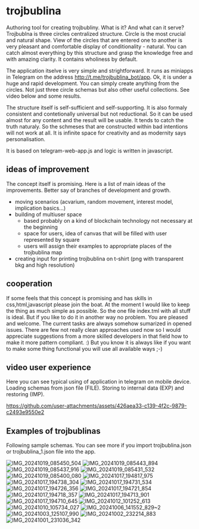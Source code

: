 # trojbublina
Authoring tool for creating trojbubliny. What is it? And what can it serve?
Trojbublna is three circles centralized structure. Circle is the most crucial
and natural shape. View of the circles that are entered one to another is very
pleasant and comfortable display of conditionality - natural.  You can catch almost
everything by this structure and grasp the knowledge free and with amazing clarity.
It contains wholiness by default. 

The application itselve is very simple and strightforward. It runs as miniapps in Telegram
on the address http://t.me/trojbublina_bot/app. Ok, it is under a huge and rapid development. You can simply
create anything from the circles. Not just three circle schemas but also other useful
collections. See video below and some results.

The structure itself is self-sufficient and self-supporting. It is also formaly consistent
and contetionally universal but not reductional. So it can be used almost for any content
and the result will be usable. It tends to catch the truth naturaly. So the schmeses that are 
constructed within bad intentions will not work at all. It is infinite space for creativity
and as modernity says personalisation.  

It is based on telegram-web-app.js and logic is written in javascript.

## ideas of improvement

The concept itself is promising. Here is a list of main ideas of the improvements. Better say of branches
of development and growth. 
- moving scenarios (acvarium, random movement, interest model, implication basics...)
- building of multiuser space 
  - based probably on a kind of blockchain technology not necessary at the beginning
  - space for users, idea of canvas that will be filled with user represented by square
  - users will assign their examples to appropriate places of the trojbublina map
- creating input for printing trojbublina on t-shirt (png with transparent bkg and high resolution) 


## cooperation

If some feels that this concept is promising and has skills in css,html,javascript please join
the boat. At the moment I would like to keep the thing as much simple as possible. 
So the one file index.tml with all stuff is ideal. But if you like to do it in another way no problem.
You are pleased and welcome.
The current tasks are always somehow sumarized in opened issues.
There are few not really clean approaches used now so I would appreciate suggestions from a more skilled 
developers in that field how to make it more pattern compliant. :) But you know it is always like if you want to 
make some thing functional you will use all available ways ;-)

## video user experience
Here you can see typical using of application in telegram on mobile device. Loading schemas from json file (FILE).
Storing to internal data (EXP) and restoring (IMP). 



https://github.com/user-attachments/assets/426aea33-c139-4f2c-9879-c2493e9550e2



## Examples of trojbublinas

Following sample schemas. You can see more if you import trojbublina.json or trojbublina_1.json file into the app.

![IMG_20241019_085450_504](https://github.com/user-attachments/assets/b353fa19-4675-4f39-847b-5e0052e4b12c)
![IMG_20241019_085443_894](https://github.com/user-attachments/assets/d9c37127-f1f1-4337-99d6-46d0aa068809)
![IMG_20241019_085437_916](https://github.com/user-attachments/assets/ba80b471-c7e7-4231-bd59-1657f61a1f3e)
![IMG_20241019_085431_532](https://github.com/user-attachments/assets/beda628e-28ac-4b8d-80e3-4c81e3c85eae)
![IMG_20241019_085400_080](https://github.com/user-attachments/assets/9157baae-3ff6-481e-85c1-ea3cb05a66c3)
![IMG_20241017_194817_975](https://github.com/user-attachments/assets/fd03e405-4737-4178-9e6b-a0028476788b)
![IMG_20241017_194738_304](https://github.com/user-attachments/assets/fc44abdb-7506-46d5-a316-97de9c9e629e)
![IMG_20241017_194731_534](https://github.com/user-attachments/assets/3c5a4b92-0ef9-4c0e-9f08-a16b7cc425db)
![IMG_20241017_194726_356](https://github.com/user-attachments/assets/7ac055b3-dbf3-48d6-83cd-dd11ff33f387)
![IMG_20241017_194721_854](https://github.com/user-attachments/assets/76b5da92-c8ca-4d11-8ce9-7b8043050b31)
![IMG_20241017_194718_357](https://github.com/user-attachments/assets/dacbab02-b80e-4ecb-8c0c-7196d6f093b1)
![IMG_20241017_194713_901](https://github.com/user-attachments/assets/b4a99220-050e-44fe-947a-5e10f4c502f5)
![IMG_20241017_194710_645](https://github.com/user-attachments/assets/3fd4618c-417c-483c-bc6b-4d19d99a1653)
![IMG_20241012_101252_613](https://github.com/user-attachments/assets/09d4d1f8-b5f4-467e-be0b-5606f914f359)
![IMG_20241010_105734_027](https://github.com/user-attachments/assets/21bef3d4-18ab-40f6-97e7-680114063e23)
![IMG_20241006_141552_829~2](https://github.com/user-attachments/assets/9752dd90-da5c-4f1c-a81d-0b7e1ce9c7b3)
![IMG_20241003_125107_990](https://github.com/user-attachments/assets/8741f93f-3133-4c39-b0db-430e70cb7d9e)
![IMG_20241002_232214_883](https://github.com/user-attachments/assets/4835cc0a-add4-4077-b8ad-2621e04ed02e)
![IMG_20241001_231036_342](https://github.com/user-attachments/assets/8d337a22-0709-4f36-b46d-57881acc45b5)
